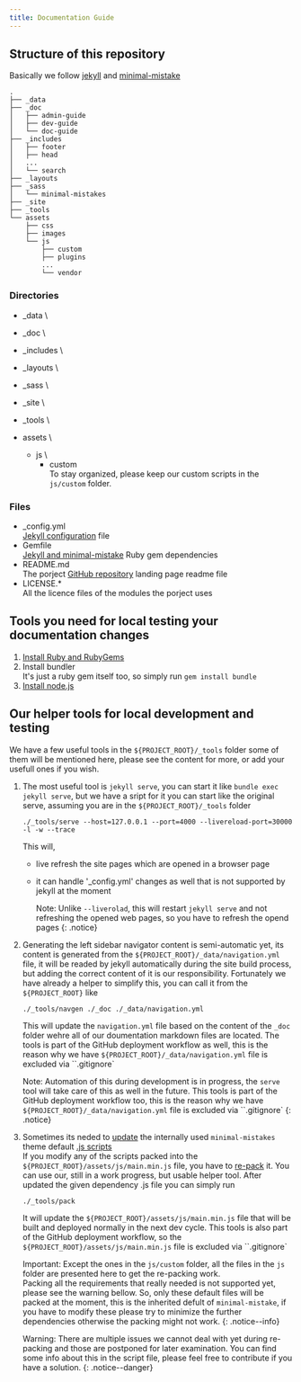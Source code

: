 ```yaml
---
title: Documentation Guide
---
```


[ref:mm-javascripts]: https://mmistakes.github.io/minimal-mistakes/docs/javascript/
[ref:mm-js-update]: https://mmistakes.github.io/minimal-mistakes/docs/javascript/#build-process
[ref:mm-dir-struct]: https://mmistakes.github.io/minimal-mistakes/docs/structure/
[ref:mm-dependencies]: https//jekyllrb.com/docs/configuration/
[ref:jekyll-dir-struct]: https://jekyllrb.com/docs/structure/
[ref:jekyll-config]: https//jekyllrb.com/docs/configuration/
[ref:ruby-and-gems-install]: https://jekyllrb.com/docs/installation/
[gh:doc-project]: https://github.com/syslog-ng/doc

## Structure of this repository

Basically we follow [jekyll][ref:jekyll-dir-struct] and [minimal-mistake][ref:mm-dir-struct]

```shell
.
├── _data
├── _doc
│   ├── admin-guide
│   ├── dev-guide
│   └── doc-guide
├── _includes
│   ├── footer
│   ├── head
│   ...
│   └── search
├── _layouts
├── _sass
│   └── minimal-mistakes
├── _site
├── _tools
└── assets
    ├── css
    ├── images
    └── js
        ├── custom
        ├── plugins
        ...
        └── vendor
```

### Directories

- _data \

- _doc  \

- _includes \

- _layouts \

- _sass \

- _site \

- _tools \

- assets \
  - js \
    - custom \
      To stay organized, please keep our custom scripts in the `js/custom` folder.

### Files

- _config.yml \
    [Jekyll configuration][ref:jekyll-config] file
- Gemfile \
    [Jekyll and minimal-mistake][ref:mm-dependencies] Ruby gem dependencies
- README.md \
    The porject [GitHub repository][gh:doc-project] landing page readme file
- LICENSE.* \
    All the licence files of the modules the porject uses

## Tools you need for local testing your documentation changes

1. [Install Ruby and RubyGems][ref:ruby-and-gems-install]
2. Install bundler\
   It's just a ruby gem itself too, so simply run `gem install bundle`
3. [Install node.js][ref:mm-javascripts]

## Our helper tools for local development and testing

We have a few useful tools in the `${PROJECT_ROOT}/_tools` folder some of them will be mentioned here, please see the content for more, or add your usefull ones if you wish.

1. The most useful tool is `jekyll serve`, you can start it like `bundle exec jekyll serve`, but we have a sript for it you can start like the original serve, assuming you are in the `${PROJECT_ROOT}/_tools` folder

    ```shell
    ./_tools/serve --host=127.0.0.1 --port=4000 --livereload-port=30000 -l -w --trace
    ```

    This will,
    - live refresh the site pages which are opened in a browser page
    - it can handle '_config.yml' changes as well that is not supported by jekyll at the moment

      Note: Unlike `--liverolad`, this will restart `jekyll serve` and not refreshing the opened web pages, so you have to refresh the opend pages
      {: .notice}
2. Generating the left sidebar navigator content is semi-automatic yet, its content is generated from the `${PROJECT_ROOT}/_data/navigation.yml` file, it will be readed by jekyll automatically during the site build process, but adding the correct content of it is our responsibility. Fortunately we have already a helper to simplify this, you can call it from the `${PROJECT_ROOT}` like

    ```shell
    ./_tools/navgen ./_doc ./_data/navigation.yml
    ```

    This will update the `navigation.yml` file based on the content of the `_doc` folder wehre all of our doumentation markdown files are located.
    The tools is part of the GitHub deployment workflow as well, this is the reason why we have `${PROJECT_ROOT}/_data/navigation.yml` file is excluded via ``.gitignore`

    Note: Automation of this during development is in progress, the `serve` tool will take care of this as well in the future.
    This tools is part of the GitHub deployment workflow too, this is the reason why we have `${PROJECT_ROOT}/_data/navigation.yml` file is excluded via ``.gitignore`
    {: .notice}
3. Sometimes its neded to [update][ref:mm-javascripts] the internally used `minimal-mistakes` theme default [.js scripts][ref:mm-js-update] \
    If you modify any of the scripts packed into the `${PROJECT_ROOT}/assets/js/main.min.js` file, you have to [re-pack][ref:mm-js-update] it.
    You can use our, still in a work progress, but usable helper tool.
    After updated the given dependency .js file you can simply run

    ```shell
    ./_tools/pack
    ```

    It will update the `${PROJECT_ROOT}/assets/js/main.min.js` file that will be built and deployed normally in the next dev cycle.
    This tools is also part of the GitHub deployment workflow, so the `${PROJECT_ROOT}/assets/js/main.min.js` file is excluded via ``.gitignore`

    Important: Except the ones in the `js/custom` folder,  all the files in the `js` folder are presented here to get the re-packing work. \
    Packing all the requirements that really needed is not supported yet, please see the warning bellow.
    So, only these default files will be packed at the moment, this is the inherited defult of `minimal-mistake`, if you have to modify these please try to minimize the further dependencies otherwise the packing might not work.
    {: .notice--info}

    Warning: There are multiple issues we cannot deal with yet during re-packing and those are postponed for later examination. You can find some info about this in the script file, please feel free to contribute if you have a solution.
    {: .notice--danger}
